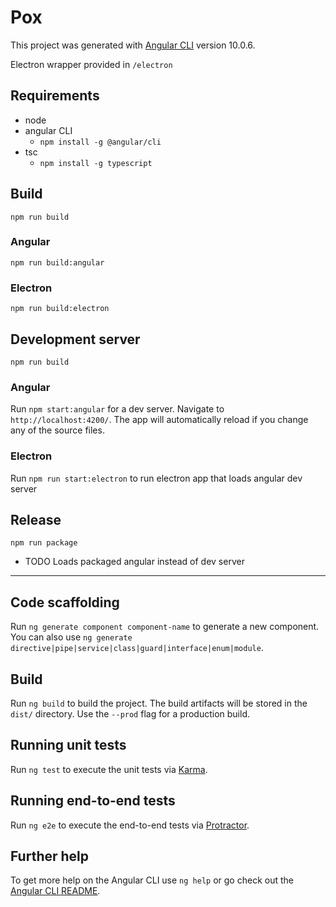 # Pox

This project was generated with [Angular CLI](https://github.com/angular/angular-cli) version 10.0.6.

Electron wrapper provided in `/electron`

## Requirements
* node
* angular CLI
    * `npm install -g @angular/cli`
* tsc
    * `npm install -g typescript`

## Build
`npm run build`
### Angular
`npm run build:angular`
### Electron
`npm run build:electron`

## Development server
`npm run build`
### Angular 
Run `npm start:angular` for a dev server. Navigate to `http://localhost:4200/`. The app will automatically reload if you change any of the source files.

### Electron
Run `npm run start:electron` to run electron app that loads angular dev server

## Release
`npm run package`
* TODO Loads packaged angular instead of dev server

---

## Code scaffolding

Run `ng generate component component-name` to generate a new component. You can also use `ng generate directive|pipe|service|class|guard|interface|enum|module`.

## Build

Run `ng build` to build the project. The build artifacts will be stored in the `dist/` directory. Use the `--prod` flag for a production build.

## Running unit tests

Run `ng test` to execute the unit tests via [Karma](https://karma-runner.github.io).

## Running end-to-end tests

Run `ng e2e` to execute the end-to-end tests via [Protractor](http://www.protractortest.org/).

## Further help

To get more help on the Angular CLI use `ng help` or go check out the [Angular CLI README](https://github.com/angular/angular-cli/blob/master/README.md).
